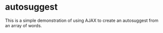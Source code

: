 # autosuggest
This is a simple demonstration of using AJAX to create an autosuggest from an array of words.
